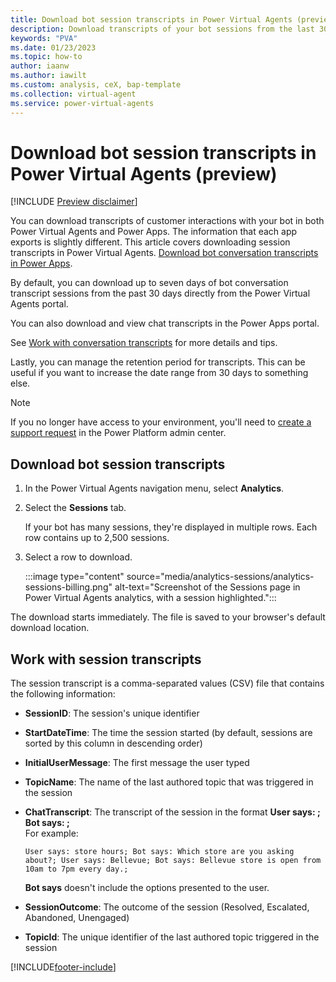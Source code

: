 ```yaml
---
title: Download bot session transcripts in Power Virtual Agents (preview)
description: Download transcripts of your bot sessions from the last 30 days for further analysis in Power Virtual Agents preview.
keywords: "PVA"
ms.date: 01/23/2023
ms.topic: how-to
author: iaanw
ms.author: iawilt
ms.custom: analysis, ceX, bap-template
ms.collection: virtual-agent
ms.service: power-virtual-agents
---
```


# Download bot session transcripts in Power Virtual Agents (preview)

[!INCLUDE [Preview disclaimer](includes/public-preview-disclaimer.md)]

You can download transcripts of customer interactions with your bot in both Power Virtual Agents and Power Apps. The information that each app exports is slightly different. This article covers downloading session transcripts in Power Virtual Agents. [Download bot conversation transcripts in Power Apps](../analytics-sessions-transcripts.md).

By default, you can download up to seven days of bot conversation transcript sessions from the past 30 days directly from the Power Virtual Agents portal.

You can also download and view chat transcripts in the Power Apps portal.

See [Work with conversation transcripts](analytics-sessions-transcripts.md) for more details and tips.

Lastly, you can manage the retention period for transcripts. This can be useful if you want to increase the date range from 30 days to something else.

> [!NOTE]
> If you no longer have access to your environment, you'll need to [create a support request](https://admin.powerplatform.microsoft.com/support) in the Power Platform admin center.

## Download bot session transcripts

1. In the Power Virtual Agents navigation menu, select **Analytics**.

1. Select the **Sessions** tab.

    If your bot has many sessions, they're displayed in multiple rows. Each row contains up to 2,500 sessions.

1. Select a row to download.

    :::image type="content" source="media/analytics-sessions/analytics-sessions-billing.png" alt-text="Screenshot of the Sessions page in Power Virtual Agents analytics, with a session highlighted.":::

The download starts immediately. The file is saved to your browser's default download location.

## Work with session transcripts

The session transcript is a comma-separated values (CSV) file that contains the following information:

- **SessionID**: The session's unique identifier
- **StartDateTime**: The time the session started (by default, sessions are sorted by this column in descending order)
- **InitialUserMessage**: The first message the user typed
- **TopicName**: The name of the last authored topic that was triggered in the session
- **ChatTranscript**: The transcript of the session in the format **User says: ; Bot says: ;**  
    For example:

    ```text
    User says: store hours; Bot says: Which store are you asking about?; User says: Bellevue; Bot says: Bellevue store is open from 10am to 7pm every day.;
    ```

    **Bot says** doesn't include the options presented to the user.

- **SessionOutcome**: The outcome of the session (Resolved, Escalated, Abandoned, Unengaged)
- **TopicId**: The unique identifier of the last authored topic triggered in the session

[!INCLUDE[footer-include](includes/footer-banner.md)]
